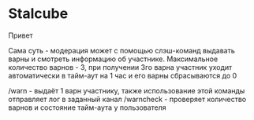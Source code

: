 # Stalcube

Привет

Сама суть - модерация может с помощью слэш-команд выдавать варны и смотреть информацию об участнике. Максимальное количество варнов - 3, при получении 3го варна участник уходит автоматически в тайм-аут на 1 час и его варны сбрасываются до 0

/warn <member> - выдаёт 1 варн участнику, также использование этой команды отправляет лог в заданный канал
/warncheck <member> - проверяет количество варнов и состояние тайм-аута у пользователя
